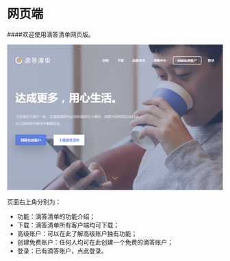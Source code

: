 # 网页端

####欢迎使用滴答清单网页版。

![](web-start.png)

页面右上角分别为：
* 功能：滴答清单的功能介绍；
* 下载：滴答清单所有客户端均可下载；
* 高级账户：可以在此了解高级账户独有功能；
* 创建免费账户：任何人均可在此创建一个免费的滴答账户；
* 登录：已有滴答账户，点此登录。